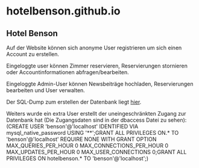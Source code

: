 # hotelbenson.github.io
## Hotel Benson
Auf der Website können sich anonyme User registrieren um sich einen Account zu erstellen.

Eingeloggte user können Zimmer reservieren, Reservierungen stornieren oder Accountinformationen abfragen/bearbeiten.

Eingeloggte Admin-User können Newsbeiträge hochladen, Reservierungen bearbeiten und User verwalten.


Der SQL-Dump zum erstellen der Datenbank liegt [hier](https://github.com/hotelbenson/hotelbenson.github.io/tree/main/db/hotelbenson.sql). 

Weiters wurde ein extra User erstellt der uneingeschränkten Zugang zur Datenbank hat (Die Zugangsdaten sind in der dbaccess Datei zu sehen):
(CREATE USER 'benson'@'localhost' IDENTIFIED VIA mysql_native_password USING '**';GRANT ALL PRIVILEGES ON.* TO 'benson'@'localhost' REQUIRE NONE WITH GRANT OPTION MAX_QUERIES_PER_HOUR 0 MAX_CONNECTIONS_PER_HOUR 0 MAX_UPDATES_PER_HOUR 0 MAX_USER_CONNECTIONS 0;GRANT ALL PRIVILEGES ON hotelbenson.* TO 'benson'@'localhost';)